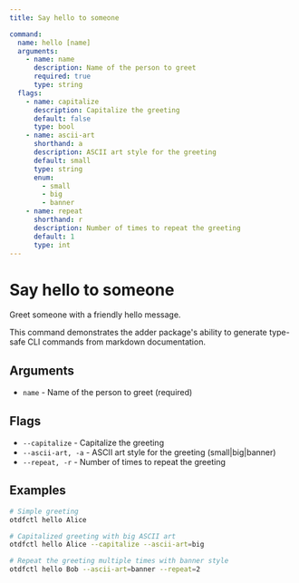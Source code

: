 ```yaml
---
title: Say hello to someone

command:
  name: hello [name]
  arguments:
    - name: name
      description: Name of the person to greet
      required: true
      type: string
  flags:
    - name: capitalize
      description: Capitalize the greeting
      default: false
      type: bool
    - name: ascii-art
      shorthand: a
      description: ASCII art style for the greeting
      default: small
      type: string
      enum:
        - small
        - big
        - banner
    - name: repeat
      shorthand: r
      description: Number of times to repeat the greeting
      default: 1
      type: int
---
```


# Say hello to someone

Greet someone with a friendly hello message.

This command demonstrates the adder package's ability to generate type-safe CLI commands from markdown documentation.

## Arguments

- `name` - Name of the person to greet (required)

## Flags

- `--capitalize` - Capitalize the greeting
- `--ascii-art, -a` - ASCII art style for the greeting (small|big|banner)
- `--repeat, -r` - Number of times to repeat the greeting

## Examples

```bash
# Simple greeting
otdfctl hello Alice

# Capitalized greeting with big ASCII art
otdfctl hello Alice --capitalize --ascii-art=big

# Repeat the greeting multiple times with banner style
otdfctl hello Bob --ascii-art=banner --repeat=2
```